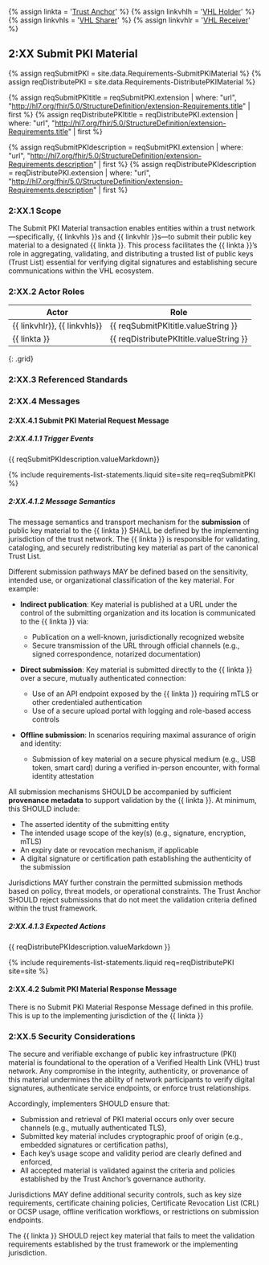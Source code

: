 
{% assign linkta = '<a href="ActorDefinition-TrustAnchor.html">Trust Anchor</a>' %}
{% assign linkvhlh = '<a href="ActorDefinition-VHLHolder.html">VHL Holder</a>' %}
{% assign linkvhls = '<a href="ActorDefinition-VHLSharer.html">VHL Sharer</a>' %}
{% assign linkvhlr = '<a href="ActorDefinition-VHLReceiver.html">VHL Receiver</a>' %}

## 2:XX Submit PKI Material

{% assign reqSubmitPKI = site.data.Requirements-SubmitPKIMaterial %}
{% assign reqDistributePKI = site.data.Requirements-DistributePKIMaterial %}


{% assign reqSubmitPKItitle = reqSubmitPKI.extension  | where: "url", "http://hl7.org/fhir/5.0/StructureDefinition/extension-Requirements.title" | first %}
{% assign reqDistributePKItitle = reqDistributePKI.extension  | where: "url", "http://hl7.org/fhir/5.0/StructureDefinition/extension-Requirements.title" | first %}


{% assign reqSubmitPKIdescription = reqSubmitPKI.extension  | where: "url", "http://hl7.org/fhir/5.0/StructureDefinition/extension-Requirements.description" | first %}
{% assign reqDistributePKIdescription = reqDistributePKI.extension  | where: "url", "http://hl7.org/fhir/5.0/StructureDefinition/extension-Requirements.description" | first %}



### 2:XX.1 Scope

The Submit PKI Material transaction enables entities within a trust network—specifically, {{ linkvhls }}s and {{ linkvhlr }}s—to submit their public key material to a designated {{ linkta }}. This process facilitates the {{ linkta }}’s role in aggregating, validating, and distributing a trusted list of public keys (Trust List) essential for verifying digital signatures and establishing secure communications within the VHL ecosystem.

### 2:XX.2 Actor Roles



| Actor | Role |
|-------|------|
| {{ linkvhlr}}, {{ linkvhls}} | {{ reqSubmitPKItitle.valueString }}     |
| {{ linkta }}            | {{ reqDistributePKItitle.valueString }} |
{: .grid}


### 2:XX.3 Referenced Standards


### 2:XX.4 Messages

#### 2:XX.4.1 Submit PKI Material Request Message
##### 2:XX.4.1.1 Trigger Events
{{ reqSubmitPKIdescription.valueMarkdown}}

{% include requirements-list-statements.liquid site=site req=reqSubmitPKI  %}

##### 2:XX.4.1.2 Message Semantics
The message semantics and transport mechanism for the **submission** of public key material to the {{ linkta }} SHALL be defined by the implementing jurisdiction of the trust network. The {{ linkta }} is responsible for validating, cataloging, and securely redistributing key material as part of the canonical Trust List.

Different submission pathways MAY be defined based on the sensitivity, intended use, or organizational classification of the key material. For example:

- **Indirect publication**: Key material is published at a URL under the control of the submitting organization and its location is communicated to the {{ linkta }} via:
    - Publication on a well-known, jurisdictionally recognized website
    - Secure transmission of the URL through official channels (e.g., signed correspondence, notarized documentation)
        
- **Direct submission**: Key material is submitted directly to the {{ linkta }} over a secure, mutually authenticated connection:
    - Use of an API endpoint exposed by the {{ linkta }} requiring mTLS or other credentialed authentication
    - Use of a secure upload portal with logging and role-based access controls
        
- **Offline submission**: In scenarios requiring maximal assurance of origin and identity:
    - Submission of key material on a secure physical medium (e.g., USB token, smart card) during a verified in-person encounter, with formal identity attestation

All submission mechanisms SHOULD be accompanied by sufficient **provenance metadata** to support validation by the {{ linkta }}. At minimum, this SHOULD include:

- The asserted identity of the submitting entity
- The intended usage scope of the key(s) (e.g., signature, encryption, mTLS)
- An expiry date or revocation mechanism, if applicable
- A digital signature or certification path establishing the authenticity of the submission
    
Jurisdictions MAY further constrain the permitted submission methods based on policy, threat models, or operational constraints. The Trust Anchor SHOULD reject submissions that do not meet the validation criteria defined within the trust framework.


##### 2:XX.4.1.3 Expected Actions
{{ reqDistributePKIdescription.valueMarkdown }}

{% include requirements-list-statements.liquid req=reqDistributePKI site=site  %}

#### 2:XX.4.2 Submit PKI Material Response Message 

There is no Submit PKI Material Response Message defined in this profile.  This is up to the implementing jurisdiction of the {{ linkta }}


### 2:XX.5 Security Considerations 
The secure and verifiable exchange of public key infrastructure (PKI) material is foundational to the operation of a Verified Health Link (VHL) trust network. Any compromise in the integrity, authenticity, or provenance of this material undermines the ability of network participants to verify digital signatures, authenticate service endpoints, or enforce trust relationships.

Accordingly, implementers SHOULD ensure that:

- Submission and retrieval of PKI material occurs only over secure channels (e.g., mutually authenticated TLS),
- Submitted key material includes cryptographic proof of origin (e.g., embedded signatures or certification paths),
- Each key’s usage scope and validity period are clearly defined and enforced,
- All accepted material is validated against the criteria and policies established by the Trust Anchor’s governance authority.
    
Jurisdictions MAY define additional security controls, such as key size requirements, certificate chaining policies, Certificate Revocation List (CRL) or OCSP usage, offline verification workflows, or restrictions on submission endpoints.

The {{ linkta }} SHOULD reject key material that fails to meet the validation requirements established by the trust framework or the implementing jurisdiction.






